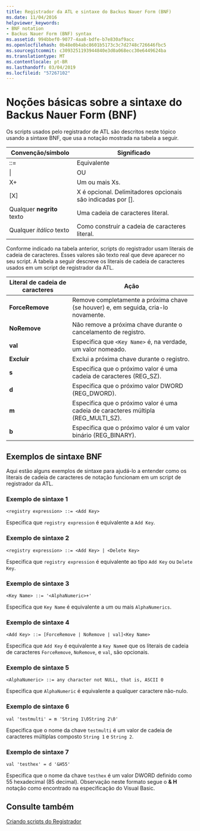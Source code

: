 ```yaml
---
title: Registrador da ATL e sintaxe do Backus Nauer Form (BNF)
ms.date: 11/04/2016
helpviewer_keywords:
- BNF notation
- Backus Nauer Form (BNF) syntax
ms.assetid: 994bbef0-9077-4aa8-bdfe-b7e830af9acc
ms.openlocfilehash: 0b48e0b4abc8601b5173c3c7d2748c726646fbc5
ms.sourcegitcommit: c3093251193944840e3d0a068ecc30e6449624ba
ms.translationtype: MT
ms.contentlocale: pt-BR
ms.lasthandoff: 03/04/2019
ms.locfileid: "57267102"
---
```

# <a name="understanding-backus-nauer-form-bnf-syntax"></a>Noções básicas sobre a sintaxe do Backus Nauer Form (BNF)

Os scripts usados pelo registrador de ATL são descritos neste tópico usando a sintaxe BNF, que usa a notação mostrada na tabela a seguir.

|Convenção/símbolo|Significado|
|------------------------|-------------|
|::=|Equivalente|
|&#124;|OU|
|X+|Um ou mais Xs.|
|[X]|X é opcional. Delimitadores opcionais são indicadas por \[].|
|Qualquer **negrito** texto|Uma cadeia de caracteres literal.|
|Qualquer *itálico* texto|Como construir a cadeia de caracteres literal.|

Conforme indicado na tabela anterior, scripts do registrador usam literais de cadeia de caracteres. Esses valores são texto real que deve aparecer no seu script. A tabela a seguir descreve os literais de cadeia de caracteres usados em um script de registrador da ATL.

|Literal de cadeia de caracteres|Ação|
|--------------------|------------|
|**ForceRemove**|Remove completamente a próxima chave (se houver) e, em seguida, cria-lo novamente.|
|**NoRemove**|Não remove a próxima chave durante o cancelamento de registro.|
|**val**|Especifica que `<Key Name>` é, na verdade, um valor nomeado.|
|**Excluir**|Exclui a próxima chave durante o registro.|
|**s**|Especifica que o próximo valor é uma cadeia de caracteres (REG_SZ).|
|**d**|Especifica que o próximo valor DWORD (REG_DWORD).|
|**m**|Especifica que o próximo valor é uma cadeia de caracteres múltipla (REG_MULTI_SZ).|
|**b**|Especifica que o próximo valor é um valor binário (REG_BINARY).|

## <a name="bnf-syntax-examples"></a>Exemplos de sintaxe BNF

Aqui estão alguns exemplos de sintaxe para ajudá-lo a entender como os literais de cadeia de caracteres de notação funcionam em um script de registrador da ATL.

### <a name="syntax-example-1"></a>Exemplo de sintaxe 1

```
<registry expression> ::= <Add Key>
```

Especifica que `registry expression` é equivalente a `Add Key`.

### <a name="syntax-example-2"></a>Exemplo de sintaxe 2

```
<registry expression> ::= <Add Key> | <Delete Key>
```

Especifica que `registry expression` é equivalente ao tipo `Add Key` ou `Delete Key`.

### <a name="syntax-example-3"></a>Exemplo de sintaxe 3

```
<Key Name> ::= '<AlphaNumeric>+'
```

Especifica que `Key Name` é equivalente a um ou mais `AlphaNumerics`.

### <a name="syntax-example-4"></a>Exemplo de sintaxe 4

```
<Add Key> ::= [ForceRemove | NoRemove | val]<Key Name>
```

Especifica que `Add Key` é equivalente a `Key Name`e que os literais de cadeia de caracteres `ForceRemove`, `NoRemove`, e `val`, são opcionais.

### <a name="syntax-example-5"></a>Exemplo de sintaxe 5

```
<AlphaNumeric> ::= any character not NULL, that is, ASCII 0
```

Especifica que `AlphaNumeric` é equivalente a qualquer caractere não-nulo.

### <a name="syntax-example-6"></a>Exemplo de sintaxe 6

```
val 'testmulti' = m 'String 1\0String 2\0'
```

Especifica que o nome da chave `testmulti` é um valor de cadeia de caracteres múltiplas composto `String 1` e `String 2`.

### <a name="syntax-example-7"></a>Exemplo de sintaxe 7

```
val 'testhex' = d '&H55'
```

Especifica que o nome da chave `testhex` é um valor DWORD definido como 55 hexadecimal (85 decimal). Observação neste formato segue o **& H** notação como encontrado na especificação do Visual Basic.

## <a name="see-also"></a>Consulte também

[Criando scripts do Registrador](../atl/creating-registrar-scripts.md)
